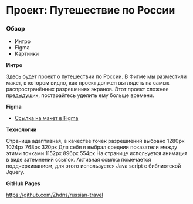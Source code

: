 # Проект: Путешествие по России

### Обзор
* Интро
* Figma
* Картинки

**Интро**

Здесь будет проект о путешествии по России.
В Фигме мы разместили макет, в котором видно, как проект должен выглядеть на самых распространённых разрешениях экранов.
Этот проект сложнее предыдущих, постарайтесь уделить ему больше времени.

**Figma**

* [Ссылка на макет в Figma](https://www.figma.com/file/5S2WSbEFL6awjVWJ0NWL8Q/Sprint-3_-Russia-_-desktop-mobile?node-id=28503%3A0)

**Технологии** 

Страница адаптивная, в качестве точек разрешиений выбрано 1280px 1024px 768px 320px
Для себя я выбрал среднии показатели между этими точками 1152px 896px 554px
На странице испольуется анимация в виде затемнений ссылок. 
Активная ссылка помечается поддчеркиванием, для этого используется Java script с библиотекой Jquery. 

**GitHub Pages**

https://github.com/Zhdns/russian-travel


